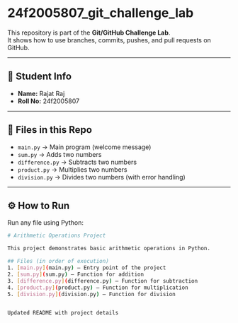 # 24f2005807_git_challenge_lab

This repository is part of the **Git/GitHub Challenge Lab**.  
It shows how to use branches, commits, pushes, and pull requests on GitHub.

---

## 👤 Student Info
- **Name:** Rajat Raj  
- **Roll No:** 24f2005807  

---

## 📂 Files in this Repo
- `main.py` → Main program (welcome message)  
- `sum.py` → Adds two numbers  
- `difference.py` → Subtracts two numbers  
- `product.py` → Multiplies two numbers  
- `division.py` → Divides two numbers (with error handling)  

---

## ⚙️ How to Run
Run any file using Python:

```bash
# Arithmetic Operations Project

This project demonstrates basic arithmetic operations in Python.

## Files (in order of execution)
1. [main.py](main.py) – Entry point of the project  
2. [sum.py](sum.py) – Function for addition  
3. [difference.py](difference.py) – Function for subtraction  
4. [product.py](product.py) – Function for multiplication  
5. [division.py](division.py) – Function for division  


Updated README with project details
